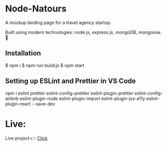 # Node-Natours
A mockup landing page for a travel agency startup.

Built using modern technologies: node.js, express.js, mongoDB, mongoose. 🙂

## Installation
$ npm i
$ npm run build:js
$ npm start

## Setting up ESLint and Prettier in VS Code
npm i eslint prettier eslint-config-prettier eslint-plugin-prettier eslint-config-airbnb eslint-plugin-node eslint-plugin-import eslint-plugin-jsx-a11y  eslint-plugin-react --save-dev

# Live:
Live project 👉 [Click](https://lakshman-natours.herokuapp.com/)